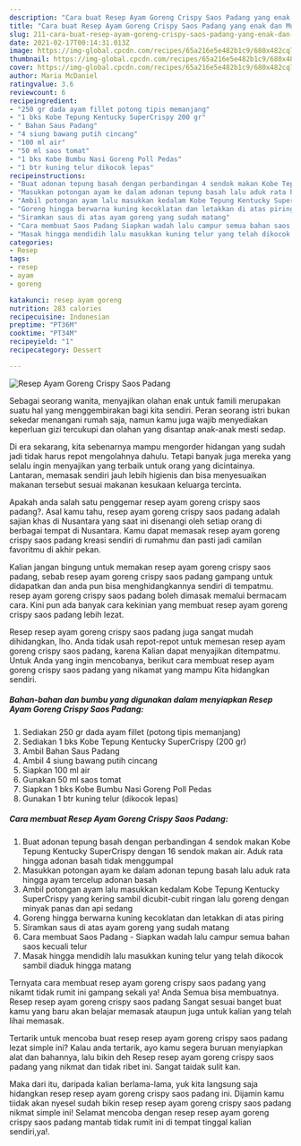 ```yaml
---
description: "Cara buat Resep Ayam Goreng Crispy Saos Padang yang enak dan Mudah Dibuat"
title: "Cara buat Resep Ayam Goreng Crispy Saos Padang yang enak dan Mudah Dibuat"
slug: 211-cara-buat-resep-ayam-goreng-crispy-saos-padang-yang-enak-dan-mudah-dibuat
date: 2021-02-17T00:14:31.013Z
image: https://img-global.cpcdn.com/recipes/65a216e5e482b1c9/680x482cq70/resep-ayam-goreng-crispy-saos-padang-foto-resep-utama.jpg
thumbnail: https://img-global.cpcdn.com/recipes/65a216e5e482b1c9/680x482cq70/resep-ayam-goreng-crispy-saos-padang-foto-resep-utama.jpg
cover: https://img-global.cpcdn.com/recipes/65a216e5e482b1c9/680x482cq70/resep-ayam-goreng-crispy-saos-padang-foto-resep-utama.jpg
author: Maria McDaniel
ratingvalue: 3.6
reviewcount: 6
recipeingredient:
- "250 gr dada ayam fillet potong tipis memanjang"
- "1 bks Kobe Tepung Kentucky SuperCrispy 200 gr"
- " Bahan Saus Padang"
- "4 siung bawang putih cincang"
- "100 ml air"
- "50 ml saos tomat"
- "1 bks Kobe Bumbu Nasi Goreng Poll Pedas"
- "1 btr kuning telur dikocok lepas"
recipeinstructions:
- "Buat adonan tepung basah dengan perbandingan 4 sendok makan Kobe Tepung Kentucky SuperCrispy dengan 16 sendok makan air. Aduk rata hingga adonan basah tidak menggumpal"
- "Masukkan potongan ayam ke dalam adonan tepung basah lalu aduk rata hingga ayam tercelup adonan basah"
- "Ambil potongan ayam lalu masukkan kedalam Kobe Tepung Kentucky SuperCrispy yang kering sambil dicubit-cubit ringan lalu goreng dengan minyak panas dan api sedang"
- "Goreng hingga berwarna kuning kecoklatan dan letakkan di atas piring"
- "Siramkan saus di atas ayam goreng yang sudah matang"
- "Cara membuat Saos Padang Siapkan wadah lalu campur semua bahan saos kecuali telur"
- "Masak hingga mendidih lalu masukkan kuning telur yang telah dikocok sambil diaduk hingga matang"
categories:
- Resep
tags:
- resep
- ayam
- goreng

katakunci: resep ayam goreng 
nutrition: 283 calories
recipecuisine: Indonesian
preptime: "PT36M"
cooktime: "PT34M"
recipeyield: "1"
recipecategory: Dessert

---
```



![Resep Ayam Goreng Crispy Saos Padang](https://img-global.cpcdn.com/recipes/65a216e5e482b1c9/680x482cq70/resep-ayam-goreng-crispy-saos-padang-foto-resep-utama.jpg)

Sebagai seorang wanita, menyajikan olahan enak untuk famili merupakan suatu hal yang menggembirakan bagi kita sendiri. Peran seorang istri bukan sekedar menangani rumah saja, namun kamu juga wajib menyediakan keperluan gizi tercukupi dan olahan yang disantap anak-anak mesti sedap.

Di era  sekarang, kita sebenarnya mampu mengorder hidangan yang sudah jadi tidak harus repot mengolahnya dahulu. Tetapi banyak juga mereka yang selalu ingin menyajikan yang terbaik untuk orang yang dicintainya. Lantaran, memasak sendiri jauh lebih higienis dan bisa menyesuaikan makanan tersebut sesuai makanan kesukaan keluarga tercinta. 



Apakah anda salah satu penggemar resep ayam goreng crispy saos padang?. Asal kamu tahu, resep ayam goreng crispy saos padang adalah sajian khas di Nusantara yang saat ini disenangi oleh setiap orang di berbagai tempat di Nusantara. Kamu dapat memasak resep ayam goreng crispy saos padang kreasi sendiri di rumahmu dan pasti jadi camilan favoritmu di akhir pekan.

Kalian jangan bingung untuk memakan resep ayam goreng crispy saos padang, sebab resep ayam goreng crispy saos padang gampang untuk didapatkan dan anda pun bisa menghidangkannya sendiri di tempatmu. resep ayam goreng crispy saos padang boleh dimasak memalui bermacam cara. Kini pun ada banyak cara kekinian yang membuat resep ayam goreng crispy saos padang lebih lezat.

Resep resep ayam goreng crispy saos padang juga sangat mudah dihidangkan, lho. Anda tidak usah repot-repot untuk memesan resep ayam goreng crispy saos padang, karena Kalian dapat menyajikan ditempatmu. Untuk Anda yang ingin mencobanya, berikut cara membuat resep ayam goreng crispy saos padang yang nikamat yang mampu Kita hidangkan sendiri.

<!--inarticleads1-->

##### Bahan-bahan dan bumbu yang digunakan dalam menyiapkan Resep Ayam Goreng Crispy Saos Padang:

1. Sediakan 250 gr dada ayam fillet (potong tipis memanjang)
1. Sediakan 1 bks Kobe Tepung Kentucky SuperCrispy (200 gr)
1. Ambil  Bahan Saus Padang
1. Ambil 4 siung bawang putih cincang
1. Siapkan 100 ml air
1. Gunakan 50 ml saos tomat
1. Siapkan 1 bks Kobe Bumbu Nasi Goreng Poll Pedas
1. Gunakan 1 btr kuning telur (dikocok lepas)




<!--inarticleads2-->

##### Cara membuat Resep Ayam Goreng Crispy Saos Padang:

1. Buat adonan tepung basah dengan perbandingan 4 sendok makan Kobe Tepung Kentucky SuperCrispy dengan 16 sendok makan air. Aduk rata hingga adonan basah tidak menggumpal
1. Masukkan potongan ayam ke dalam adonan tepung basah lalu aduk rata hingga ayam tercelup adonan basah
1. Ambil potongan ayam lalu masukkan kedalam Kobe Tepung Kentucky SuperCrispy yang kering sambil dicubit-cubit ringan lalu goreng dengan minyak panas dan api sedang
1. Goreng hingga berwarna kuning kecoklatan dan letakkan di atas piring
1. Siramkan saus di atas ayam goreng yang sudah matang
1. Cara membuat Saos Padang - Siapkan wadah lalu campur semua bahan saos kecuali telur
1. Masak hingga mendidih lalu masukkan kuning telur yang telah dikocok sambil diaduk hingga matang




Ternyata cara membuat resep ayam goreng crispy saos padang yang nikamt tidak rumit ini gampang sekali ya! Anda Semua bisa membuatnya. Resep resep ayam goreng crispy saos padang Sangat sesuai banget buat kamu yang baru akan belajar memasak ataupun juga untuk kalian yang telah lihai memasak.

Tertarik untuk mencoba buat resep resep ayam goreng crispy saos padang lezat simple ini? Kalau anda tertarik, ayo kamu segera buruan menyiapkan alat dan bahannya, lalu bikin deh Resep resep ayam goreng crispy saos padang yang nikmat dan tidak ribet ini. Sangat taidak sulit kan. 

Maka dari itu, daripada kalian berlama-lama, yuk kita langsung saja hidangkan resep resep ayam goreng crispy saos padang ini. Dijamin kamu tiidak akan nyesel sudah bikin resep resep ayam goreng crispy saos padang nikmat simple ini! Selamat mencoba dengan resep resep ayam goreng crispy saos padang mantab tidak rumit ini di tempat tinggal kalian sendiri,ya!.

